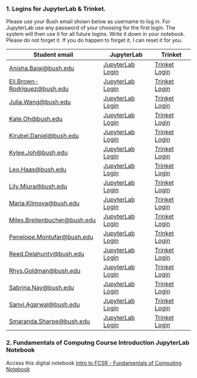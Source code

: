 ### 1. Logins for JupyterLab & Trinket. 
Please use your Bush email shown below as username to log in. For JupyterLab use any password of your choosing for the first login.  The system will then use it for all future logins. Write it down in your notebook. Please do not forget it. If you do happen to forget it, I can reset it for you.


| Student  email    | JupyterLab | Trinket
| ----------- | ----------- | ----------- |
| Anisha.Bajaj@bush.edu   | [JupyterLab Login](https://bushastrolab.com/hub/login?next=%2Fhub%2F) |  [Trinket Login](https://trinket.io/courses/join/muTYtd)        |
| Eli.Brown-Rodriguez@bush.edu    | [JupyterLab Login](https://bushastrolab.com/hub/login?next=%2Fhub%2F) | [Trinket Login](https://trinket.io/courses/join/muTYtd)        |
| Julia.Wang@bush.edu    | [JupyterLab Login](https://bushastrolab.com/hub/login?next=%2Fhub%2F) |  [Trinket Login](https://trinket.io/courses/join/muTYtd)        |
| Kate.Oh@bush.edu    | [JupyterLab Login](https://bushastrolab.com/hub/login?next=%2Fhub%2F) | [Trinket Login](https://trinket.io/courses/join/muTYtd)        |
| Kirubel.Daniel@bush.edu    | [JupyterLab Login](https://bushastrolab.com/hub/login?next=%2Fhub%2F) | [Trinket Login](https://trinket.io/courses/join/muTYtd)        |
| Kylee.Joh@bush.edu    | [JupyterLab Login](https://bushastrolab.com/hub/login?next=%2Fhub%2F) | [Trinket Login](https://trinket.io/courses/join/muTYtd)        |
| Leo.Haas@bush.edu    | [JupyterLab Login](https://bushastrolab.com/hub/login?next=%2Fhub%2F) | [Trinket Login](https://trinket.io/courses/join/muTYtd)        |
| Lily.Miura@bush.edu   | [JupyterLab Login](https://bushastrolab.com/hub/login?next=%2Fhub%2F) | [Trinket Login](https://trinket.io/courses/join/muTYtd)        |
| Maria.Klimova@bush.edu    | [JupyterLab Login](https://bushastrolab.com/hub/login?next=%2Fhub%2F) | [Trinket Login](https://trinket.io/courses/join/muTYtd)        |
| Miles.Breitenbucher@bush.edu    | [JupyterLab Login](https://bushastrolab.com/hub/login?next=%2Fhub%2F) | [Trinket Login](https://trinket.io/courses/join/muTYtd)       |
| Penelope.Montufar@bush.edu    | [JupyterLab Login](https://bushastrolab.com/hub/login?next=%2Fhub%2F) | [Trinket Login](https://trinket.io/courses/join/muTYtd)        |
| Reed.Delahunty@bush.edu    | [JupyterLab Login](https://bushastrolab.com/hub/login?next=%2Fhub%2F) | [Trinket Login](https://trinket.io/courses/join/muTYtd)        |
| Rhys.Goldman@bush.edu    | [JupyterLab Login](https://bushastrolab.com/hub/login?next=%2Fhub%2F) | [Trinket Login](https://trinket.io/courses/join/muTYtd)        |
| Sabrina.Nay@bush.edu   | [JupyterLab Login](https://bushastrolab.com/hub/login?next=%2Fhub%2F) | [Trinket Login](https://trinket.io/courses/join/muTYtd)        |
| Sanvi.Agarwal@bush.edu    | [JupyterLab Login](https://bushastrolab.com/hub/login?next=%2Fhub%2F) | [Trinket Login](https://trinket.io/courses/join/muTYtd)       |
| Smaranda.Sharpe@bush.edu   | [JupyterLab Login](https://bushastrolab.com/hub/login?next=%2Fhub%2F) | [Trinket Login](https://trinket.io/courses/join/muTYtd)        |

### 2. Fundamentals of Computng Course Introduction JupyterLab Notebook
Access this digital notebook 
[Intro to FCSR - Fundamentals of Computing Notebook](https://bushastrolab.com/hub/user-redirect/git-pull?repo=https%3A%2F%2Fgithub.com%2Fchandrunarayan%2Ffcsr&branch=gh-pages&urlpath=lab%2Ftree%2Ffcsr%2Fprojects%2Fintro_to_fcsr%2FFCSR_Intro.ipynb?reset)


